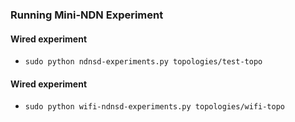 ### Running Mini-NDN Experiment

#### Wired experiment
- `sudo python ndnsd-experiments.py topologies/test-topo`


#### Wired experiment

- `sudo python wifi-ndnsd-experiments.py topologies/wifi-topo`
